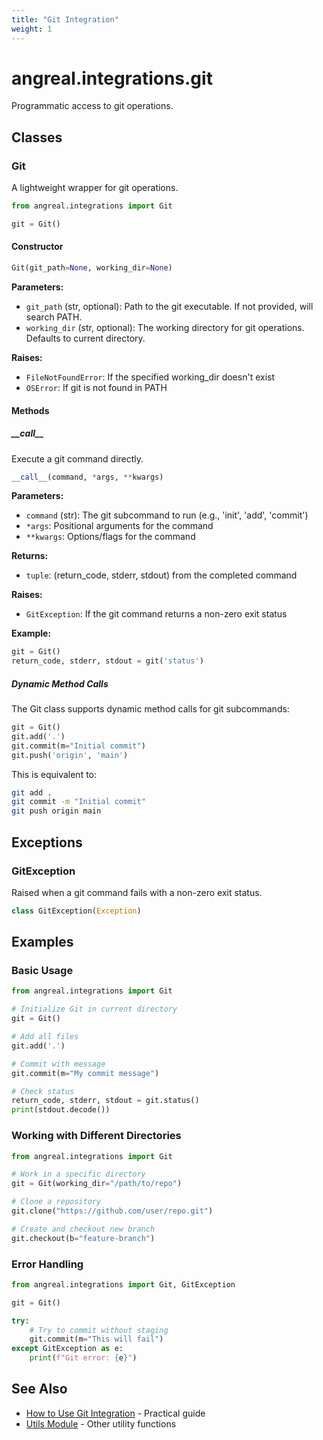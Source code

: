 ```yaml
---
title: "Git Integration"
weight: 1
---
```


# angreal.integrations.git

Programmatic access to git operations.

## Classes

### Git

A lightweight wrapper for git operations.

```python
from angreal.integrations import Git

git = Git()
```

#### Constructor

```python
Git(git_path=None, working_dir=None)
```

**Parameters:**
- `git_path` (str, optional): Path to the git executable. If not provided, will search PATH.
- `working_dir` (str, optional): The working directory for git operations. Defaults to current directory.

**Raises:**
- `FileNotFoundError`: If the specified working_dir doesn't exist
- `OSError`: If git is not found in PATH

#### Methods

##### \_\_call\_\_

Execute a git command directly.

```python
__call__(command, *args, **kwargs)
```

**Parameters:**
- `command` (str): The git subcommand to run (e.g., 'init', 'add', 'commit')
- `*args`: Positional arguments for the command
- `**kwargs`: Options/flags for the command

**Returns:**
- `tuple`: (return_code, stderr, stdout) from the completed command

**Raises:**
- `GitException`: If the git command returns a non-zero exit status

**Example:**
```python
git = Git()
return_code, stderr, stdout = git('status')
```

##### Dynamic Method Calls

The Git class supports dynamic method calls for git subcommands:

```python
git = Git()
git.add('.')
git.commit(m="Initial commit")
git.push('origin', 'main')
```

This is equivalent to:
```bash
git add .
git commit -m "Initial commit"
git push origin main
```

## Exceptions

### GitException

Raised when a git command fails with a non-zero exit status.

```python
class GitException(Exception)
```

## Examples

### Basic Usage

```python
from angreal.integrations import Git

# Initialize Git in current directory
git = Git()

# Add all files
git.add('.')

# Commit with message
git.commit(m="My commit message")

# Check status
return_code, stderr, stdout = git.status()
print(stdout.decode())
```

### Working with Different Directories

```python
from angreal.integrations import Git

# Work in a specific directory
git = Git(working_dir="/path/to/repo")

# Clone a repository
git.clone("https://github.com/user/repo.git")

# Create and checkout new branch
git.checkout(b="feature-branch")
```

### Error Handling

```python
from angreal.integrations import Git, GitException

git = Git()

try:
    # Try to commit without staging
    git.commit(m="This will fail")
except GitException as e:
    print(f"Git error: {e}")
```

## See Also

- [How to Use Git Integration](/how-to-guides/use-git-integration) - Practical guide
- [Utils Module](/reference/python-api/utils) - Other utility functions
